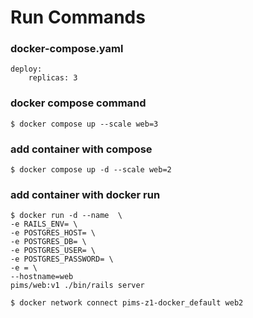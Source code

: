 # Run Commands
### docker-compose.yaml
```
deploy:
    replicas: 3
```
### docker compose command
```
$ docker compose up --scale web=3
```
### add container with compose
```
$ docker compose up -d --scale web=2
```
### add container with docker run 
```
$ docker run -d --name  \
-e RAILS_ENV= \
-e POSTGRES_HOST= \
-e POSTGRES_DB= \
-e POSTGRES_USER= \
-e POSTGRES_PASSWORD= \
-e = \
--hostname=web
pims/web:v1 ./bin/rails server

$ docker network connect pims-z1-docker_default web2
```